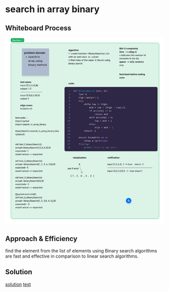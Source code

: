 # search in array binary

## Whiteboard Process

![search in array binary](./search_in_array_binary.png)

## Approach & Efficiency

 find the element from the list of elements using Binary search algorithms are fast and effective in comparison to linear search algorithms.


## Solution

[solution](./search_in_array_binary.py)
[test](./test_search_in_array_binary.py)
